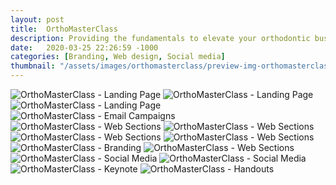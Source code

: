 ```yaml
---
layout: post
title:  OrthoMasterClass
description: Providing the fundamentals to elevate your orthodontic business.
date:   2020-03-25 22:26:59 -1000
categories: [Branding, Web design, Social media]
thumbnail: "/assets/images/orthomasterclass/preview-img-orthomasterclass.jpg"
---
```


<section class="post-single">
    <img class="--animated" alt="OrthoMasterClass - Landing Page" src="/assets/images/orthomasterclass/orthomasterclass-landing-page.jpg">
    <img class="--animated" alt="OrthoMasterClass - Landing Page" src="/assets/images/orthomasterclass/orthomasterclass-landing-page-1.jpg">
    <img class="--animated" alt="OrthoMasterClass - Landing Page" src="/assets/images/orthomasterclass/orthomasterclass-landing-page-2.jpg">
    <img class="--animated" alt="OrthoMasterClass - Email Campaigns" src="/assets/images/orthomasterclass/orthomasterclass-email-campaigns.jpg">
</section>

<section class="post-quad">
    <img class="--animated" alt="OrthoMasterClass - Web Sections" src="/assets/images/orthomasterclass/orthomasterclass-web-pages-0.jpg">
    <img class="--animated" alt="OrthoMasterClass - Web Sections" src="/assets/images/orthomasterclass/orthomasterclass-web-pages-2.jpg">
    <img class="--animated" alt="OrthoMasterClass - Web Sections" src="/assets/images/orthomasterclass/orthomasterclass-web-pages-5.jpg">
    <img class="--animated" alt="OrthoMasterClass - Web Sections" src="/assets/images/orthomasterclass/orthomasterclass-web-pages-1.jpg">
</section>

<section class="post-single">
    <img class="--animated" alt="OrthoMasterClass - Branding" src="/assets/images/orthomasterclass/orthomasterclass-branding.jpg">
    <img class="--animated" alt="OrthoMasterClass - Web Sections" src="/assets/images/orthomasterclass/orthomasterclass-login.jpg">
    <img class="--animated" alt="OrthoMasterClass - Social Media" src="/assets/images/orthomasterclass/orthomasterclass-social-media.jpg">
    <img class="--animated" alt="OrthoMasterClass - Social Media" src="/assets/images/orthomasterclass/orthomasterclass-social-media-1.jpg">
    <img class="--animated" alt="OrthoMasterClass - Keynote" src="/assets/images/orthomasterclass/orthomasterclass-keynote-slides.jpg">
    <img class="--animated" alt="OrthoMasterClass - Handouts" src="/assets/images/orthomasterclass/orthomasterclass-cocktail-handout.jpg">
</section>